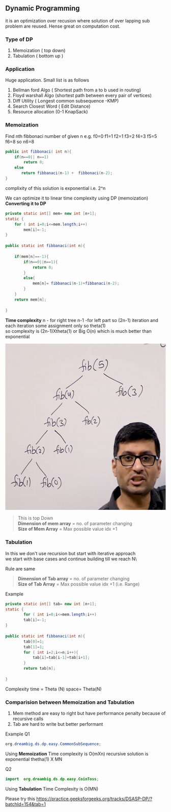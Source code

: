 ## Dynamic Programming ##

it is an optimization over recusion where solution of over lapping sub problem are reused.
Hense great on computation cost.

### Type of DP ###
1. Memoization ( top down)
2. Tabulation ( bottom up )

### Application ###
Huge application. Small list is as follows
1. Bellman ford  Algo  ( Shortest path from a to b used in routing)
2. Floyd warshall Algo (shortest path between every pair of vertices)
3. Diff Utility ( Longest common subsequence -KMP)
4. Search Closest Word ( Edit Distance)
5. Resource allocation (0-1 KnapSack)

### Memoization ###
Find nth fibbonaci number of given n
e.g. f0=0 f1=1 f2=1 f3=2 f4=3 f5=5 f6=8  so n6=8


```java
public int fibbonaci( int n){
    if(n==0|| n==1)
        return 0;
    else
       return fibbanaci(n-1) +  fibbonaci(n-2);
}
```

complixity of this solution is exponential 
i.e. 2^n

We can optimize it to linear time complexity using DP (memoization)\
**Converting it to DP**

```java
private static int[] mem= new int [n+1];
static {
    for ( int i=0;i<=mem.length;i++)
        mem[i]=-1;
}

public static int fibbanaci(int n){
    
    if(mem[n]==-1){
        if(n==0||n==1){
            return 0;
        }
        else{
            mem[n]= fibbanaci(n-1)+fibbanaci(n-2);
        }
    }
    return mem[n];

}

```

**Time complexity**
 n - for right tree
n-1 -for left part 
so (2n-1) iteration  and each iteration some assignment only so theta(1)\
so complexity is (2n-1)Xtheta(1)
or Big O(n) which is much better than exponential

![img.png](../img/img_12.png)
> This is top Down\
> **Dimension of mem array** = no. of parameter changing\
> **Size of Mem Array** = Max possible value idx +1

### Tabulation ###
In this we don't use recursion but start with iterative approach\
we start with base cases and continue building till we reach N\

Rule are same
> **Dimension of Tab array** = no. of parameter changing\
> **Size of Tab Array** = Max possible value idx +1 (i.e. Range)

Example
```java
private static int[] tab= new int [n+1];
static {
        for ( int i=0;i<=mem.length;i++)
        tab[i]=-1;
}

public static int fibbanaci(int n){
        tab[0]=1;
        tab[1]=1;
        for ( int i=2;i<=n;i++){
            tab[i]=tab[i-1]+tab[i+1];
        }
        return tab[n];

}        
```
Complexity
time = Theta (N)
space= Theta(N)

### Comparision between Memoization and Tabulation ###
1.  Mem method are easy to right but have performance penalty because of recursive calls 
2.  Tab are hard to write but better performant

Example
Q1
```java
org.dreambig.ds.dp.easy.CommonSubSequence;
``` 
Using **Memoization** Time complexity is O(mXn)
recursive solution is exponential thetha(1) X MN 

Q2
```java
import  org.dreambig.ds.dp.easy.CoinToss;
```

Using **Tabulation** Time Complexity is O(MN)

Please try this https://practice.geeksforgeeks.org/tracks/DSASP-DP/?batchId=154&tab=1
